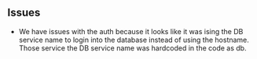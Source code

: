 ## Issues
- We have issues with the auth because it looks like it was ising the DB service name to login into the database instead of using the hostname. Those service the DB service name was hardcoded in the code as db.